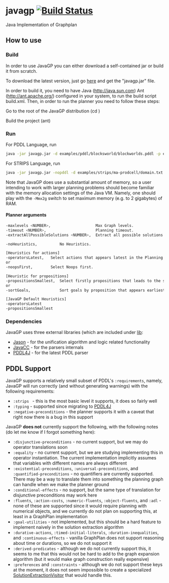 # javagp [![Build Status](https://travis-ci.org/pucrs-automated-planning/javagp.svg?branch=master)](https://travis-ci.org/pucrs-automated-planning/javagp)
Java Implementation of Graphplan

## How to use

### Build

In order to use JavaGP you can either download a self-contained jar or build it from scratch.

To download the latest version, just go [here](https://github.com/pucrs-automated-planning/javagp/releases/latest) and get the "javagp.jar" file.

In order to build it, you need to have Java (http://java.sun.com) Ant (http://ant.apache.org/) configured in your system, to run the build script build.xml. Then, in order to run the planner you need to follow these steps:

Go to the root of the JavaGP distribution (cd <JavaGP>)

Build the project (ant)

### Run
 
For PDDL Language, run
```bash
java -jar javagp.jar -d examples/pddl/blocksworld/blockworlds.pddl -p examples/pddl/blocksworld/pb1.pddl
```

For STRIPS Language, run 
```bash
java -jar javagp.jar -nopddl -d examples/strips/ma-prodcell/domain.txt -p examples/strips/ma-prodcell/problem.txt
```

Note that JavaGP does use a substantial amount of memory, so a user intending to work with larger planning problems should become familiar with the memory allocation settings of the Java VM. Namely, one should play with the ``-Mmx2g`` switch to set maximum memory (e.g.  to 2 gigabytes) of RAM. 

#### Planner arguments
```bash
-maxlevels <NUMBER>,	                Max Graph levels.
-timeout <NUMBER>,                      Planning timeout.
-extractAllPossibleSolutions <NUMBER>,  Extract all possible solutions with length up to <NUMBER> beyond optimal plan

-noHeuristics,			No Heuristics.

[Heuristics for actions]
-operatorsLatest,	Select actions that appears latest in the Planning Graph.
or
-noopsFirst, 		Select Noops first.

[Heuristic for propositions]
-propositionsSmallest,	Select firstly propositions that leads to the smallest set of resolvers.
or
-sortGoals,				Sort goals by proposition that appears earliest in the Planning Graph.

[JavaGP Default Heuristics]
-operatorsLatest
-propositionsSmallest
```

### Dependencies

JavaGP uses three external libraries (which are included under [lib](lib):
- [Jason](https://github.com/jason-lang/jason) - for the unification algorithm and logic related functionality
- [JavaCC](https://java.net/projects/javacc) - for the parsers internals
- [PDDL4J](https://github.com/pellierd/pddl4j) - for the latest PDDL parser

## PDDL Support

JavaGP supports a relatively small subset of PDDL's ``:requirements``, namely, JavaGP will run correctly (and without generating warnings) with the following requirements:

- ``:strips `` - this is the most basic level it supports, it does so fairly well
- ``:typing`` - supported since migrating to [PDDL4J](https://github.com/pellierd/pddl4j)
- ``:negative-preconditions`` - the planner supports it with a caveat that right now there is a bug in this support

JavaGP **does not** currently support the following, with the following notes (do let me know if I forgot something here):

- ``:disjunctive-preconditions`` - no current support, but we may do operator translations soon
- ``:equality`` -  no current support, but we are studying implementing this in operator instantiation. The current implementation implicitly assumes that variables with different names are always different 
- ``:existential-preconditions``, ``:universal-preconditions``, and ``:quantified-preconditions`` - no quantifiers are currently supported. There may be a way to translate them into something the planning graph can handle when we make the planner ground
- ``:conditional-effects`` - no support, but the same type of translation for disjunctive preconditions may work here
- ``:fluents``, ``:action-costs``, ``:numeric-fluents``, ``:object-fluents``, and ``:adl`` - none of these are supported since it would require planning with numerical objects, and we currently do not plan on supporting this, at least in a GraphPlan implementation
- ``:goal-utilities`` - not implemented, but this should be a hard feature to implement naively in the solution extraction algorithm
- ``:durative-actions``, ``:timed-initial-literals``, ``:duration-inequalities``, and ``:continuous-effects`` - vanilla GraphPlan does not support reasoning about time or durations, so we do not support it
- ``:derived-predicates`` -  although we do not currently support this, it seems to me that this would not be hard to add to the graph expansion algorithm (but it would make graph construction really expensive)
- ``:preferences`` and ``:constraints`` - although we do not support these keys at the moment, it does not seem impossible to create a specialized  [SolutionExtractionVisitor](src/graphplan/graph/algorithm/SolutionExtractionVisitor.java) that would handle this.

